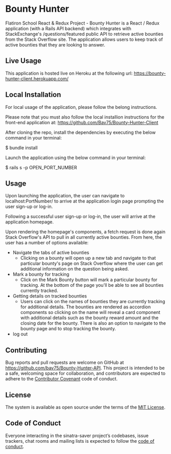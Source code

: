 # Bounty Hunter
Flatiron School React & Redux Project - Bounty Hunter is a React / Redux application (with a Rails API backend) which integrates with StackExchange's /questions/featured public API to retrieve active bounties from the Stack Overflow site. The application allows users to keep track of active bounties that they are looking to answer. 

## Live Usage
This application is hosted live on Heroku at the following url: https://bounty-hunter-client.herokuapp.com/

## Local Installation

For local usage of the application, please follow the belong instructions. 

Please note that you must also follow the local installion instructions for the front-end application at: https://github.com/Bav75/Bounty-Hunter-Client

After cloning the repo, install the dependencies by executing the below command in your terminal: 

$ bundle install

Launch the application using the below command in your terminal:

$ rails s -p OPEN_PORT_NUMBER  

## Usage 

Upon launching the application, the user can navigate to localhost:PortNumber/ to arrive at the application login page prompting the user sign-up or log-in. 

Following a successful user sign-up or log-in, the user will arrive at the application homepage.

Upon rendering the homepage's components, a fetch request is done again Stack Overflow's API to pull in all currently active bounties. From here, the user has a number of options available:
- Navigate the tabs of active bounties
    - Clicking on a bounty will open up a new tab and navigate to that particular bounty's page on Stack Overflow where the user can get additional information on the question being asked. 
- Mark a bounty for tracking
    - Click on the Mark Bounty button will mark a particular bounty for tracking. At the bottom of the page you'll be able to see all bounties currently tracked. 
- Getting details on tracked bounties
    - Users can click on the names of bounties they are currently tracking for additional details. The bounties are rendered as accordion components so clicking on the name will reveal a card component with additional details such as the bounty reward amount and the closing date for the bounty. There is also an option to navigate to the bounty page and to stop tracking the bounty. 
- log out  

## Contributing

Bug reports and pull requests are welcome on GitHub at https://github.com/bav75/Bounty-Hunter-API. This project is intended to be a safe, welcoming space for collaboration, and contributors are expected to adhere to the [Contributor Covenant](http://contributor-covenant.org) code of conduct.

## License

The system is available as open source under the terms of the [MIT License](https://opensource.org/licenses/MIT).

## Code of Conduct

Everyone interacting in the sinatra-saver project’s codebases, issue trackers, chat rooms and mailing lists is expected to follow the [code of conduct](https://github.com/bav75/Bounty-Hunter-API/blob/master/CODE_OF_CONDUCT.md).

